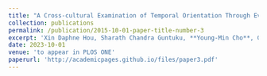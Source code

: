 ```yaml
---
title: "A Cross-cultural Examination of Temporal Orientation Through Everyday Language on Social Media"
collection: publications
permalink: /publication/2015-10-01-paper-title-number-3
excerpt: 'Xin Daphne Hou, Sharath Chandra Guntuku, **Young-Min Cho**, Garrick Sherman, Tingdan Zhang, Mingyang Li, Lyle Ungar, Louis Tay'
date: 2023-10-01
venue: 'to appear in PLOS ONE'
paperurl: 'http://academicpages.github.io/files/paper3.pdf'
---
```

